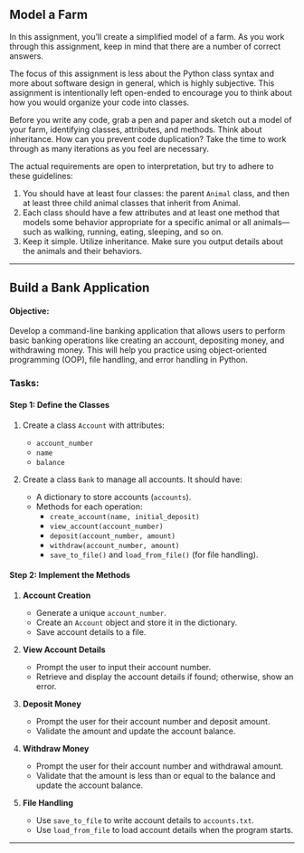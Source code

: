 ## Model a Farm

In this assignment, you’ll create a simplified model of a farm. As you work through this assignment, keep in mind that there are a number of correct answers.

The focus of this assignment is less about the Python class syntax and more about software design in general, which is highly subjective. This assignment is intentionally left open-ended to encourage you to think about how you would organize your code into classes.

Before you write any code, grab a pen and paper and sketch out a model of your farm, identifying classes, attributes, and methods. Think about inheritance. How can you prevent code duplication? Take the time to work through as many iterations as you feel are
necessary.

The actual requirements are open to interpretation, but try to adhere to these guidelines:

1. You should have at least four classes: the parent `Animal` class, and then at least three child animal classes that inherit from Animal.
2. Each class should have a few attributes and at least one method that models some behavior appropriate for a specific animal or all animals—such as walking, running, eating, sleeping, and so on.
3. Keep it simple. Utilize inheritance. Make sure you output details about the animals and their behaviors.

---

## Build a Bank Application

#### **Objective:**
Develop a command-line banking application that allows users to perform basic banking operations like creating an account, depositing money, and withdrawing money. This will help you practice using object-oriented programming (OOP), file handling, and error handling in Python.


### **Tasks:**

#### **Step 1: Define the Classes**
1. Create a class `Account` with attributes:
   - `account_number`
   - `name`
   - `balance`

2. Create a class `Bank` to manage all accounts. It should have:
   - A dictionary to store accounts (`accounts`).
   - Methods for each operation:
     - `create_account(name, initial_deposit)`
     - `view_account(account_number)`
     - `deposit(account_number, amount)`
     - `withdraw(account_number, amount)`
     - `save_to_file()` and `load_from_file()` (for file handling).


#### **Step 2: Implement the Methods**
1. **Account Creation**
   - Generate a unique `account_number`.
   - Create an `Account` object and store it in the dictionary.
   - Save account details to a file.

2. **View Account Details**
   - Prompt the user to input their account number.
   - Retrieve and display the account details if found; otherwise, show an error.

3. **Deposit Money**
   - Prompt the user for their account number and deposit amount.
   - Validate the amount and update the account balance.

4. **Withdraw Money**
   - Prompt the user for their account number and withdrawal amount.
   - Validate that the amount is less than or equal to the balance and update the account balance.

5. **File Handling**
   - Use `save_to_file` to write account details to `accounts.txt`.
   - Use `load_from_file` to load account details when the program starts.

---
